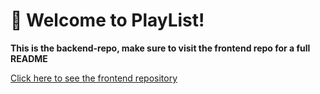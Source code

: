# 👋 Welcome to **PlayList**!

**This is the backend-repo, make sure to visit the frontend repo for a full README**

[Click here to see the frontend repository](https://github.com/Flipmemax/PlayList-frontend)
